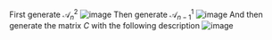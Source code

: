 First generate $\mathcal{A}_{n}^2$
![image](https://github.com/HanhengHe/GradProject/assets/43347776/e7907aec-3111-460a-85e6-886976a1318c)
Then generate $\mathcal{A}_{n - 1}^1$
![image](https://github.com/HanhengHe/GradProject/assets/43347776/6ac66bbe-a29b-48d9-8683-13d058505304)
And then generate the matrix $C$ with the following description
![image](https://github.com/HanhengHe/GradProject/assets/43347776/59fbf0bb-aae8-4498-830b-7ae2e5bc3e1f)
